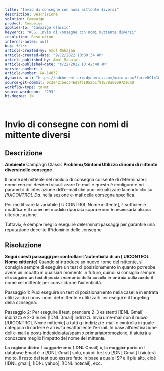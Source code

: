```yaml
---
title: "Invio di consegne con nomi mittente diversi"
description: Descrizione
solution: Campaign
product: Campaign
applies-to: "Campaign Classic"
keywords: "KCS, invio di consegne con nomi mittente diversi"
resolution: Resolution
internal-notes: null
bug: false
article-created-by: Amol Mahajan
article-created-date: "9/22/2022 10:09:34 AM"
article-published-by: Amol Mahajan
article-published-date: "9/22/2022 10:42:48 AM"
version-number: 3
article-number: KA-14837
dynamics-url: "https://adobe-ent.crm.dynamics.com/main.aspx?forceUCI=1&pagetype=entityrecord&etn=knowledgearticle&id=3482baa3-5e3a-ed11-9db0-002248086d3d"
source-git-commit: 0c3e421beca46d9fe1952b1f98538a50697216a0
workflow-type: tm+mt
source-wordcount: '293'
ht-degree: 1%

---
```


# Invio di consegne con nomi di mittente diversi

## Descrizione

<b>Ambiente</b><b> </b>
Campaign Classic
<b>Problema/Sintomi</b>
<b>Utilizzo di nomi di mittente diversi nelle consegne</b>

Il nome del mittente nel modulo di consegna consente di determinare il nome con cui desideri visualizzare l’e-mail e questo è configurato nei parametri di intestazione dell’e-mail che puoi visualizzare facendo clic su *[!UICONTROL Da]* nella sezione e-mail della consegna specifica.

Per modificare la variabile [!UICONTROL Nome mittente], è sufficiente modificare il nome nel modulo riportato sopra e non è necessaria alcuna ulteriore azione.

Tuttavia, è sempre meglio eseguire determinati passaggi per garantire una reputazione decente IP/dominio delle consegne.






## Risoluzione

<b>Segui questi passaggi per controllare l&#39;autenticità di un [!UICONTROL Nome mittente]</b>
Quando si introduce un nuovo nome del mittente, si consiglia sempre di eseguire un test di posizionamento in quanto potrebbe avere un impatto in qualsiasi momento in futuro, quindi si consiglia sempre di eseguire un test di posizionamento della casella in entrata utilizzando il nome del mittente per convalidarne l’autenticità.

Passaggio 1: Puoi eseguire un test di posizionamento nella casella in entrata utilizzando i nuovi nomi del mittente e utilizzarli per eseguire il targeting della consegna.

Passaggio 2: Per eseguire il test, prendere 2-3 esistenti [!DNL Gmail] indirizzo e 2-3 nuovi [!DNL Gmail] indirizzi. Invia un&#39;e-mail con il nuovo [!UICONTROL Nome mittente] a tutti gli indirizzi e-mail e controlla in quale categoria di cartelle è arrivata esattamente l’e-mail. In base all’destinazione dell’e-mail a posta indesiderata/spam o primaria/promozione, ti aiuterà a conoscere meglio l’impatto del nome del mittente.

La ragione dietro il suggerimento [!DNL Gmail] è, la maggior parte del database Email è in [!DNL Gmail] solo, quindi test su [!DNL Gmail] ti aiuterà molto. Il resto del test può essere fatto in base a quale ISP è il più alto, cioè [!DNL gmail], [!DNL yahoo], [!DNL hotmail], ecc.
